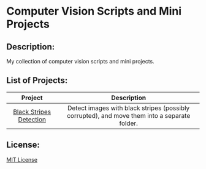 # Computer Vision Scripts and Mini Projects

## Description:
My collection of computer vision scripts and mini projects.

## List of Projects:

| Project | Description |
|  :---:  |    :---:    |
| [Black Stripes Detection](https://github.com/andrematte/computer-vision-scripts/tree/main/black_stripes_detection) | Detect images with black stripes (possibly corrupted), and move them into a separate folder. |

## License:
[MIT License](https://github.com/andrematte/computer-vision-scripts/blob/main/LICENSE)

